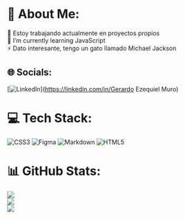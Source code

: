 # 💫 About Me:
🔭 Estoy trabajando actualmente en proyectos propios<br>🌱 I’m currently learning JavaScript<br>⚡ Dato interesante, tengo un gato llamado Michael Jackson


## 🌐 Socials:
[![LinkedIn](https://img.shields.io/badge/LinkedIn-%230077B5.svg?logo=linkedin&logoColor=white)](https://linkedin.com/in/Gerardo Ezequiel Muro) 

# 💻 Tech Stack:
![CSS3](https://img.shields.io/badge/css3-%231572B6.svg?style=for-the-badge&logo=css3&logoColor=white) 	![Figma](https://img.shields.io/badge/figma-%23F24E1E.svg?style=for-the-badge&logo=figma&logoColor=white) ![Markdown](https://img.shields.io/badge/markdown-%23000000.svg?style=for-the-badge&logo=markdown&logoColor=white) ![HTML5](https://img.shields.io/badge/html5-%23E34F26.svg?style=for-the-badge&logo=html5&logoColor=white)
# 📊 GitHub Stats:
![](https://github-readme-stats.vercel.app/api?username=GerardoEzequielMuro&theme=radical&hide_border=false&include_all_commits=true&count_private=false)<br/>
![](https://github-readme-streak-stats.herokuapp.com/?user=GerardoEzequielMuro&theme=radical&hide_border=false)<br/>
![](https://github-readme-stats.vercel.app/api/top-langs/?username=GerardoEzequielMuro&theme=radical&hide_border=false&include_all_commits=true&count_private=false&layout=compact)

<!-- Proudly created with GPRM ( https://gprm.itsvg.in ) -->
